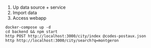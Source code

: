 1. Up data source + service
2. Import data
3. Access webapp

```
docker-compose up -d
cd backend && npm start
http POST http://localhost:3000/city/index @codes-postaux.json
http http://localhost:3000/city/search?q=montgeron
```